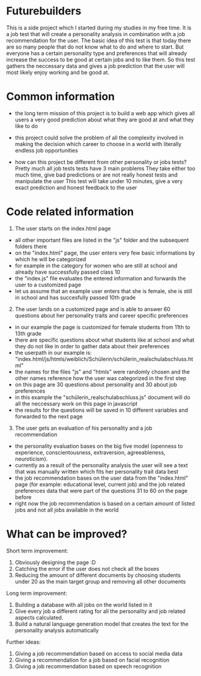 # Futurebuilders
This is a side project which I started during my studies in my free time. 
It is a job test that will create a personality analysis in combination with a job recommendation for the user. 
The basic idea of this test is that today there are so many people that do not know what to do and where to start.
But everyone has a certain personality type and preferences that will already increase the success to be good at certain jobs and to like them. 
So this test gathers the neccessary data and gives a job prediction that the user will most likely enjoy working and be good at.


# Common information 

- the long term mission of this project is
to build a web app which gives all users a very good prediction about what they are good at and what they like to do

- this project could solve the problem of all the complexity involved in making the decision which career to choose in a world with literally endless job opportunities

- how can this project be different from other personality or jobs tests? 
Pretty much all job tests tests have 3 main problems
They take either too much time, give bad predictions or are not really honest tests and manipulate the user
This test will take under 10 minutes, give a very exact prediction and honest feedback to the user

# Code related information

1. The user starts on the index.html page
- all other important files are listed in the "js" folder and the subsequent folders there
- on the "index.html" page, the user enters very few basic informations by which he will be categorized
- for example in the category for women who are still at school and already have successfully passed class 10 
- the "index.js" file evaluates the entered information and forwards the user to a customized page
- let us assume that an example user enters that she is female, she is still in school and has succesfully passed 10th grade

2. The user lands on a customized page and is able to answer 60 questions about her personality traits and career specific preferences
- in our example the page is customized for female students from 11th to 13th grade
- there are specific questions about what students like at school and what they do not like in order to gather data about their preferences
- the userpath in our example is: "index.html/js/htmls/weiblich/Schülerin/schülerin_realschulabschluss.html"
- the names for the files "js" and "htmls" were randomly chosen and the other names reference how the user was categorized in the first step
- on this page are 30 questions about personality and 30 about job preferences
- in this example the "schülerin_realschulabschluss.js" document will do all the neccessary work on this page in javascript
- the results for the questions will be saved in 10 different variables and forwarded to the next page

3. The user gets an evaluation of his personality and a job recommendation
- the personality evaluation bases on the big five model (openness to experience, conscientousness, extraversion, agreeableness, neuroticism). 
- currently as a result of the personality analysis the user will see a text that was manually written which fits her personality trait data best
- the job recommendation bases on the user data from the "index.html" page (for example: educational level, current job) and
the job related preferences data that were part of the questions 31 to 60 on the page before 
- right now the job recommendation is based on a certain amount of listed jobs and not all jobs available in the world 

# What can be improved? 

Short term improvement: 
1. Obviously designing the page :D 
2. Catching the error if the user does not check all the boxes
3. Reducing the amount of different documents by choosing students under 20 as the main target group and removing all other documents

Long term improvement:
1. Building a database with all jobs on the world listed in it
2. Give every job a different rating for all the personality and job related aspects calculated. 
3. Build a natural language generation model that creates the text for the personality analysis automatically 

Further ideas:
1. Giving a job recommendation based on access to social media data
2. Giving a recommendation for a job based on facial recognition
3. Giving a job recommendation based on speech recognition



